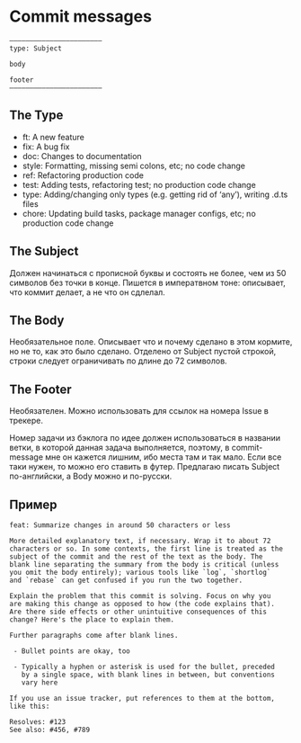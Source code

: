 # Commit messages

```
———————————————————————
type: Subject

body

footer
———————————————————————
```

## The Type

- ft: A new feature
- fix: A bug fix
- doc: Changes to documentation
- style: Formatting, missing semi colons, etc; no code change
- ref: Refactoring production code
- test: Adding tests, refactoring test; no production code change
- type: Adding/changing only types (e.g. getting rid of ‘any’), writing .d.ts files
- chore: Updating build tasks, package manager configs, etc; no production code change

## The Subject

Должен начинаться с прописной буквы и состоять не более, чем из 50 символов без точки в конце.
Пишется в императвном тоне: описывает, что коммит делает, а не что он сдлелал.

## The Body

Необязательное поле. Описывает что и почему сделано в этом кормите, но не то, как это было сделано. Отделено от Subject пустой строкой, строки следует ограничивать по длине до 72 символов.

## The Footer

Необязателен. Можно использовать для ссылок на номера Issue в трекере.

Номер задачи из бэклога по идее должен использоваться в названии ветки, в которой данная задача выполняется, поэтому, в commit-message мне он кажется лишним, ибо места там и так мало. Если все таки нужен, то можно его ставить в футер.
Предлагаю писать Subject по-английски, а Body можно и по-русски.

## Пример

```
feat: Summarize changes in around 50 characters or less

More detailed explanatory text, if necessary. Wrap it to about 72
characters or so. In some contexts, the first line is treated as the
subject of the commit and the rest of the text as the body. The
blank line separating the summary from the body is critical (unless
you omit the body entirely); various tools like `log`, `shortlog`
and `rebase` can get confused if you run the two together.

Explain the problem that this commit is solving. Focus on why you
are making this change as opposed to how (the code explains that).
Are there side effects or other unintuitive consequences of this
change? Here's the place to explain them.

Further paragraphs come after blank lines.

 - Bullet points are okay, too

 - Typically a hyphen or asterisk is used for the bullet, preceded
   by a single space, with blank lines in between, but conventions
   vary here

If you use an issue tracker, put references to them at the bottom,
like this:

Resolves: #123
See also: #456, #789
```
